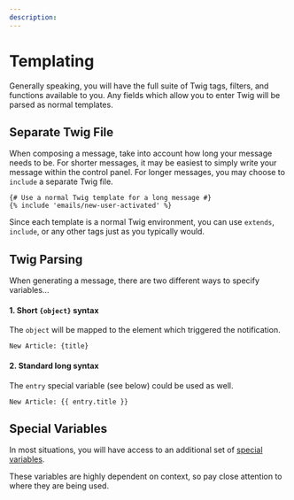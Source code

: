```yaml
---
description:
---
```


# Templating

Generally speaking, you will have the full suite of Twig tags, filters, and functions available to you. Any fields which allow you to enter Twig will be parsed as normal templates.

## Separate Twig File

When composing a message, take into account how long your message needs to be. For shorter messages, it may be easiest to simply write your message within the control panel. For longer messages, you may choose to `include` a separate Twig file.

```twig
{# Use a normal Twig template for a long message #}
{% include 'emails/new-user-activated' %}
```

Since each template is a normal Twig environment, you can use `extends`, `include`, or any other tags just as you typically would.

## Twig Parsing

When generating a message, there are two different ways to specify variables...

#### 1. Short `{object}` syntax

The `object` will be mapped to the element which triggered the notification.

```twig
New Article: {title}
```

#### 2. Standard long syntax

The `entry` special variable (see below) could be used as well.

```twig
New Article: {{ entry.title }}
```

## Special Variables

In most situations, you will have access to an additional set of [special variables](/messages/variables).

These variables are highly dependent on context, so pay close attention to where they are being used.
